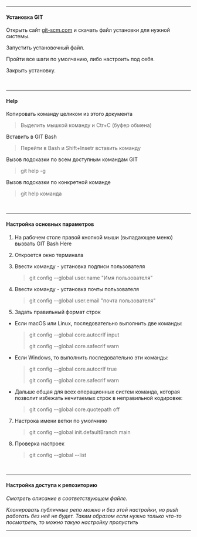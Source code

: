 <br>

***
#### Установка GIT
   Открыть сайт [git-scm.com](https://git-scm.com/) и скачать файл установки для нужной системы.
   
   Запустить установочный файл.
   
   Пройти все шаги по умолчанию, либо настроить под себя.
   
   Закрыть установку.

<br>

***
#### Help
Копировать команду целиком из этого документа
   >   Выделить мышкой команду и Ctr+C (буфер обмена)
 
Вставить в GIT Bash
   >   Перейти в Bash и Shift+Insetr вставить команду

Вызов подсказки по всем доступным командам GIT
   >   git help -g

Вызов подсказки по конкретной команде
   >   git help команда

<br>

***
#### Настройка основных параметров
1.  На рабочем столе правой кнопкой мыши (выпадающее меню) вызвать GIT Bash Here
2.  Откроется окно терминала
3.  Ввести команду   - установка подписи пользователя 
      >   git config --global user.name "Имя пользователя"
      
5.  Ввести команду  -  установка почты пользователя 
      >   git config --global user.email "почта пользователя"
      
6.  Задать правильный формат строк
   
*   Если macOS или Linux, последовательно выполнить две команды: 
      >  git config --global core.autocrlf input
      > 
      >  git config --global core.safecrlf warn

*   Если Windows, то выполнить последовательно эти команды: 
      >git config --global core.autocrlf true
      > 
      >git config --global core.safecrlf warn

*   Дальше общая для всех операционных систем команда, которая позволит избежать нечитаемых строк в неправильной кодировке: 
      >  git config --global core.quotepath off

7. Настрока имени ветки по умолчнию 
      >  git config --global init.defaultBranch main

8. Проверка настроек 
      >   git config --global --list

<br>

***
#### Настройка доступа к репозиторию
*_Смотреть описание в соответствующем файле._*

*_Клонировать публичные репо можно и без этой настройки, но push работать без неё не будет. Таким образом если нужно только что-то посмотреть, то можно такую настройку пропустить_*

***
